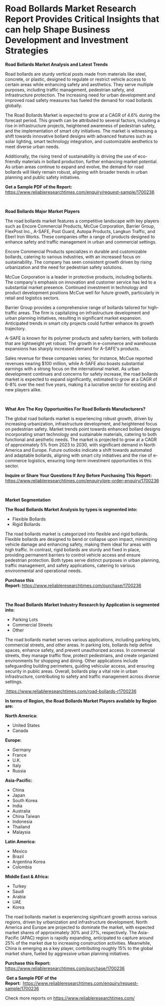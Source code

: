 <p><h1>Road Bollards Market Research Report Provides Critical Insights that can help Shape Business Development and Investment Strategies</h1></p><p><strong>Road Bollards Market Analysis and Latest Trends</strong></p>
<p><p>Road bollards are sturdy vertical posts made from materials like steel, concrete, or plastic, designed to regulate or restrict vehicle access to certain areas while enhancing safety and aesthetics. They serve multiple purposes, including traffic management, pedestrian safety, and infrastructure protection. The increasing need for urban development and improved road safety measures has fueled the demand for road bollards globally.</p><p>The Road Bollards Market is expected to grow at a CAGR of 4.6% during the forecast period. This growth can be attributed to several factors, including a rise in infrastructure projects, heightened awareness of pedestrian safety, and the implementation of smart city initiatives. The market is witnessing a shift towards innovative bollard designs with advanced features such as solar lighting, smart technology integration, and customizable aesthetics to meet diverse urban needs.</p><p>Additionally, the rising trend of sustainability is driving the use of eco-friendly materials in bollard production, further enhancing market potential. As urban areas continue to expand and evolve, the demand for road bollards will likely remain robust, aligning with broader trends in urban planning and public safety initiatives.</p></p>
<p><strong>Get a Sample PDF of the Report:&nbsp;</strong> <a href="https://www.reliableresearchtimes.com/enquiry/request-sample/1700236?utm_campaign=2196&utm_medium=2&utm_source=Github&utm_content=ia&utm_term=30032025&utm_id=road-bollards">https://www.reliableresearchtimes.com/enquiry/request-sample/1700236</a></p>
<p>&nbsp;</p>
<p><strong>Road Bollards Major Market Players</strong></p>
<p><p>The road bollards market features a competitive landscape with key players such as Encore Commercial Products, McCue Corporation, Barrier Group, FlexPost Inc., A-SAFE, Post Guard, Autopa Products, Langkun Traffic, and Eberl Iron Works. These companies offer a range of products designed to enhance safety and traffic management in urban and commercial settings.</p><p>Encore Commercial Products specializes in durable and customizable bollards, catering to various industries, with an increased focus on sustainability. The company has seen consistent growth driven by rising urbanization and the need for pedestrian safety solutions.</p><p>McCue Corporation is a leader in protective products, including bollards. The company's emphasis on innovation and customer service has led to a substantial market presence. Continued investment in technology and product development positions McCue well for future growth, particularly in retail and logistics sectors.</p><p>Barrier Group provides a comprehensive range of bollards tailored for high-traffic areas. The firm is capitalizing on infrastructure development and urban planning initiatives, resulting in significant market expansion. Anticipated trends in smart city projects could further enhance its growth trajectory.</p><p>A-SAFE is known for its polymer products and safety barriers, with bollards that are lightweight yet robust. The growth in e-commerce and warehouse expansions has sharply increased demand for A-SAFE's products.</p><p>Sales revenue for these companies varies; for instance, McCue reported revenues nearing $100 million, while A-SAFE also boasts substantial earnings with a strong focus on the international market. As urban development continues and concerns for safety increase, the road bollards market is expected to expand significantly, estimated to grow at a CAGR of 6-8% over the next five years, making it a lucrative sector for existing and new players alike.</p></p>
<p>&nbsp;</p>
<p><strong>What Are The Key Opportunities For Road Bollards Manufacturers?</strong></p>
<p><p>The global road bollards market is experiencing robust growth, driven by increasing urbanization, infrastructure development, and heightened focus on pedestrian safety. Market trends point towards enhanced bollard designs incorporating smart technology and sustainable materials, catering to both functional and aesthetic needs. The market is projected to grow at a CAGR of approximately 5% from 2023 to 2030, with significant demand in North America and Europe. Future outlooks indicate a shift towards automated and adaptable bollards, aligning with smart city initiatives and the rise of e-commerce logistics, ensuring long-term investment opportunities in this sector.</p></p>
<p><strong>Inquire or Share Your Questions If Any Before Purchasing This Report:</strong> <a href="https://www.reliableresearchtimes.com/enquiry/pre-order-enquiry/1700236?utm_campaign=2196&utm_medium=2&utm_source=Github&utm_content=ia&utm_term=30032025&utm_id=road-bollards">https://www.reliableresearchtimes.com/enquiry/pre-order-enquiry/1700236</a></p>
<p>&nbsp;</p>
<p><strong>Market Segmentation</strong></p>
<p><strong>The Road Bollards Market Analysis by types is segmented into:</strong></p>
<p><ul><li>Flexible Bollards</li><li>Rigid Bollards</li></ul></p>
<p><p>The road bollards market is categorized into flexible and rigid bollards. Flexible bollards are designed to bend or collapse upon impact, minimizing vehicle damage and enhancing safety, making them ideal for areas with high traffic. In contrast, rigid bollards are sturdy and fixed in place, providing permanent barriers to control vehicle access and ensure pedestrian protection. Both types serve distinct purposes in urban planning, traffic management, and safety applications, catering to various environmental and operational needs.</p></p>
<p><strong>Purchase this Report:&nbsp;</strong><a href="https://www.reliableresearchtimes.com/purchase/1700236?utm_campaign=2196&utm_medium=2&utm_source=Github&utm_content=ia&utm_term=30032025&utm_id=road-bollards">https://www.reliableresearchtimes.com/purchase/1700236</a></p>
<p>&nbsp;</p>
<p><strong>The Road Bollards Market Industry Research by Application is segmented into:</strong></p>
<p><ul><li>Parking Lots</li><li>Commercial Streets</li><li>Other</li></ul></p>
<p><p>The road bollards market serves various applications, including parking lots, commercial streets, and other areas. In parking lots, bollards help define spaces, enhance safety, and prevent unauthorized access. In commercial streets, they manage traffic flow, protect pedestrians, and create organized environments for shopping and dining. Other applications include safeguarding building perimeters, guiding vehicular access, and ensuring security in public areas. Overall, bollards play a vital role in urban infrastructure, contributing to safety and traffic management across diverse settings.</p></p>
<p><a href="https://www.reliableresearchtimes.com/road-bollards-r1700236?utm_campaign=2196&utm_medium=2&utm_source=Github&utm_content=ia&utm_term=30032025&utm_id=road-bollards">&nbsp;https://www.reliableresearchtimes.com/road-bollards-r1700236</a></p>
<p><strong>In terms of Region, the Road Bollards Market Players available by Region are:</strong></p>
<p>
    <p> <strong> North America: </strong>
        <ul>
            <li>United States</li>
            <li>Canada</li>
        </ul>
        </p> 
    <p> <strong> Europe: </strong>
        <ul>
            <li>Germany</li>
            <li>France</li>
            <li>U.K.</li>
            <li>Italy</li>
            <li>Russia</li>
        </ul>
        </p> 
    <p> <strong> Asia-Pacific: </strong>
        <ul>
            <li>China</li>
            <li>Japan</li>
            <li>South Korea</li>
            <li>India</li>
            <li>Australia</li>
            <li>China Taiwan</li>
            <li>Indonesia</li>
            <li>Thailand</li>
            <li>Malaysia</li>
        </ul>
        </p> 
    <p> <strong> Latin America: </strong>
        <ul>
            <li>Mexico</li>
            <li>Brazil</li>
            <li>Argentina Korea</li>
            <li>Colombia</li>
        </ul>
        </p> 
    <p> <strong> Middle East & Africa: </strong>
        <ul>
            <li>Turkey</li>
            <li>Saudi</li>
            <li>Arabia</li>
            <li>UAE</li>
            <li>Korea</li>
        </ul>
    </p>
    </p>
<p><p>The road bollards market is experiencing significant growth across various regions, driven by urbanization and infrastructure development. North America and Europe are projected to dominate the market, with expected market shares of approximately 30% and 27%, respectively. The Asia-Pacific (APAC) region is rapidly expanding, anticipated to capture around 25% of the market due to increasing construction activities. Meanwhile, China is emerging as a key player, contributing roughly 15% to the global market share, fueled by aggressive urban planning initiatives.</p></p>
<p><strong>Purchase this Report: </strong><a href="https://www.reliableresearchtimes.com/purchase/1700236?utm_campaign=2196&utm_medium=2&utm_source=Github&utm_content=ia&utm_term=30032025&utm_id=road-bollards">https://www.reliableresearchtimes.com/purchase/1700236</a></p>
<p>&nbsp;<strong>Get a Sample PDF of the Report:&nbsp;&nbsp;</strong><a href="https://www.reliableresearchtimes.com/enquiry/request-sample/1700236?utm_campaign=2196&utm_medium=2&utm_source=Github&utm_content=ia&utm_term=30032025&utm_id=road-bollards">https://www.reliableresearchtimes.com/enquiry/request-sample/1700236</a></p>
<p><strong></strong></p>
<p>Check more reports on <a href="https://www.reliableresearchtimes.com/?utm_campaign=2196&utm_medium=2&utm_source=Github&utm_content=ia&utm_term=30032025&utm_id=road-bollards">https://www.reliableresearchtimes.com/</a></p>